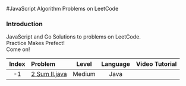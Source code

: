 #JavaScript Algorithm Problems on LeetCode 

### Introduction
JavaScript and Go Solutions to problems on LeetCode.  
Practice Makes Prefect!  
Come on!

| Index | Problem       | Level  | Language  | Video Tutorial|
|:-------:|:--------------|:------:|:---------:|:-------------:|
|-1|[2 Sum II.java](https://github.com/awangdev/LintCode/blob/master/Java/2%20Sum%20II.java)|Medium|Java||
